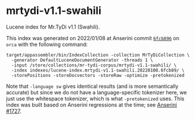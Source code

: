 # mrtydi-v1.1-swahili

Lucene index for Mr.TyDi v1.1 (Swahili).

This index was generated on 2022/01/08 at Anserini commit [`6fcb896`](https://github.com/castorini/anserini/commit/6fcb896c61e2b8cf2f235def3e95dda5fe4cd2fc) on `orca` with the following command:

```
target/appassembler/bin/IndexCollection -collection MrTyDiCollection \
  -generator DefaultLuceneDocumentGenerator -threads 1 \
  -input /store/collections/mr-tydi-corpus/mrtydi-v1.1-swahili/ \
  -index indexes/lucene-index.mrtydi-v1.1-swahili.20220108.6fcb89/ \
  -storePositions -storeDocvectors -storeRaw -optimize -pretokenized
```

Note that `-language sw` gives identical results (and is more semantically accurate) but since we do not have a language-specific tokenizer here, we just use the whitespace tokenizer, which is what `-pretokenized` uses.
This index was built based on Anserini regressions at the time; see [Anserini #1727](https://github.com/castorini/anserini/pull/1727).